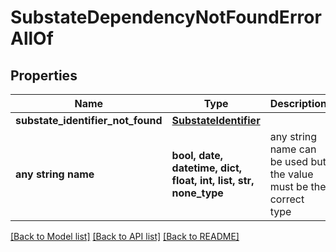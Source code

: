 # SubstateDependencyNotFoundErrorAllOf


## Properties
Name | Type | Description | Notes
------------ | ------------- | ------------- | -------------
**substate_identifier_not_found** | [**SubstateIdentifier**](SubstateIdentifier.md) |  | 
**any string name** | **bool, date, datetime, dict, float, int, list, str, none_type** | any string name can be used but the value must be the correct type | [optional]

[[Back to Model list]](../README.md#documentation-for-models) [[Back to API list]](../README.md#documentation-for-api-endpoints) [[Back to README]](../README.md)


